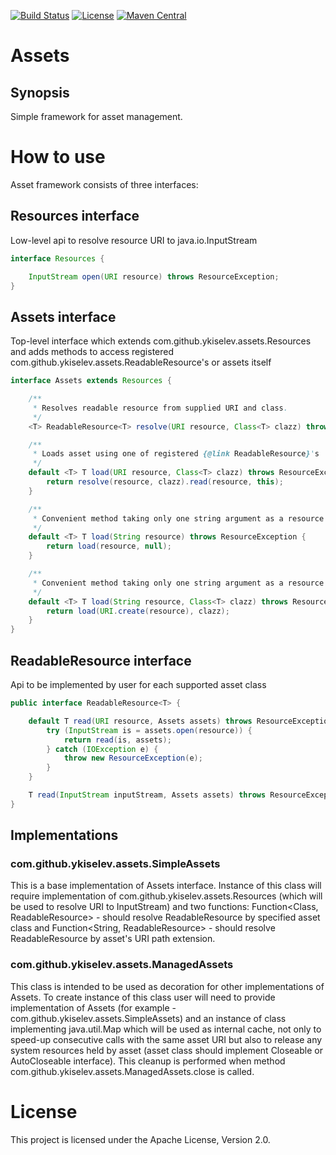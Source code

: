 [![Build Status](https://travis-ci.org/YKiselev/lwjgl3-playground.svg?branch=master)](https://travis-ci.org/YKiselev/assets)
[![License](https://img.shields.io/badge/license-Apache%202.0-blue.svg)](https://www.apache.org/licenses/LICENSE-2.0)
[![Maven Central](https://img.shields.io/maven-central/v/com.github.ykiselev/assets.svg)](http://search.maven.org/#search%7Cgav%7C1%7Cg%3A%22com.github.ykiselev%22%20AND%20a%3A%22assets%22)

# Assets
## Synopsis

Simple framework for asset management.

# How to use

Asset framework consists of three interfaces:

## Resources interface
Low-level api to resolve resource URI to java.io.InputStream
```java
interface Resources {

    InputStream open(URI resource) throws ResourceException;
}
```
## Assets interface
Top-level interface which extends com.github.ykiselev.assets.Resources and adds methods to access registered com.github.ykiselev.assets.ReadableResource's or assets itself
```java
interface Assets extends Resources {

    /**
     * Resolves readable resource from supplied URI and class.
     */
    <T> ReadableResource<T> resolve(URI resource, Class<T> clazz) throws ResourceException;

    /**
     * Loads asset using one of registered {@link ReadableResource}'s
     */
    default <T> T load(URI resource, Class<T> clazz) throws ResourceException {
        return resolve(resource, clazz).read(resource, this);
    }

    /**
     * Convenient method taking only one string argument as a resource name.
     */
    default <T> T load(String resource) throws ResourceException {
        return load(resource, null);
    }

    /**
     * Convenient method taking only one string argument as a resource name.
     */
    default <T> T load(String resource, Class<T> clazz) throws ResourceException {
        return load(URI.create(resource), clazz);
    }
}
```
## ReadableResource<T> interface
Api to be implemented by user for each supported asset class
```java
public interface ReadableResource<T> {

    default T read(URI resource, Assets assets) throws ResourceException {
        try (InputStream is = assets.open(resource)) {
            return read(is, assets);
        } catch (IOException e) {
            throw new ResourceException(e);
        }
    }

    T read(InputStream inputStream, Assets assets) throws ResourceException;
}
```

## Implementations
### com.github.ykiselev.assets.SimpleAssets 
This is a base implementation of Assets interface. Instance of this class will require implementation of com.github.ykiselev.assets.Resources (which will be 
used to resolve URI to InputStream) and two functions: Function<Class, ReadableResource> - should resolve ReadableResource by specified asset class 
and Function<String, ReadableResource> - should resolve ReadableResource by asset's URI path extension.

### com.github.ykiselev.assets.ManagedAssets 
This class is intended to be used as decoration for other implementations of Assets. To create instance of this class user will need to provide implementation 
of Assets (for example - com.github.ykiselev.assets.SimpleAssets) and an instance of class implementing java.util.Map which will be used as internal cache, not 
only to speed-up consecutive calls with the same asset URI but also to release any system resources held by asset (asset class should implement Closeable or 
AutoCloseable interface). This cleanup is performed when method com.github.ykiselev.assets.ManagedAssets.close is called.  

# License

This project is licensed under the Apache License, Version 2.0.